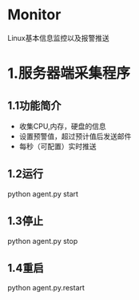 # Monitor
Linux基本信息监控以及报警推送

# 1.服务器端采集程序
## 1.1功能简介
* 收集CPU,内存，硬盘的信息
* 设置预警值，超过预计值后发送邮件
* 每秒（可配置）实时推送

## 1.2运行
python agent.py start

## 1.3停止
python agent.py stop

## 1.4重启
python agent.py.restart
